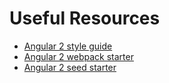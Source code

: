 # Useful Resources

- [Angular 2 style guide](https://mgechev.github.io/angular2-style-guide/)
- [Angular 2 webpack starter](https://github.com/AngularClass/angular2-webpack-starter)
- [Angular 2 seed starter](https://github.com/angular/angular2-seed)

